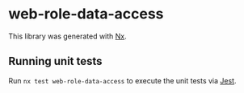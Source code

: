 # web-role-data-access

This library was generated with [Nx](https://nx.dev).

## Running unit tests

Run `nx test web-role-data-access` to execute the unit tests via [Jest](https://jestjs.io).
